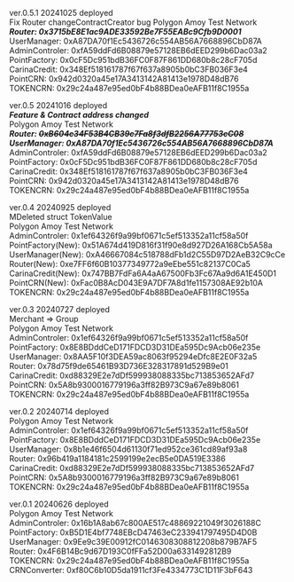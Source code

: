 ver.0.5.1 20241025 deployed  
Fix Router changeContractCreator bug
Polygon Amoy Test Network  
***Router: 0x3715bE8E1ac9ADE33592Be7F55EABc9Cfb9D0001***  
UserManager: 0xA87DA70f1Ec5436726c554AB56A7668896CbD87A  
AdminControler: 0xfA59ddFd6B08879e57128EB6dEED299b6Dac03a2  
PointFactory: 0x0cF5Dc951bdB36FC0F87F861DD680b8c28cF705d  
CarinaCredit: 0x348Ef518161787f67f637a8905b0bC3FB036F3e4  
PointCRN: 0x942d0320a45e17A3413142A81413e1978D48dB76   
TOKENCRN: 0x29c24a487e95ed0bF4b88BDea0eAFB11f8C1955a  
  
  
ver.0.5 20241016 deployed  
*****Feature & Contract address changed*****  
Polygon Amoy Test Network  
***Router: ~~0xB604c34F53B4CB39c7Fa8f3dfB2256A77753cC08~~***  
***UserManager: 0xA87DA70f1Ec5436726c554AB56A7668896CbD87A***  
AdminControler: 0xfA59ddFd6B08879e57128EB6dEED299b6Dac03a2  
PointFactory: 0x0cF5Dc951bdB36FC0F87F861DD680b8c28cF705d  
CarinaCredit: 0x348Ef518161787f67f637a8905b0bC3FB036F3e4  
PointCRN: 0x942d0320a45e17A3413142A81413e1978D48dB76   
TOKENCRN: 0x29c24a487e95ed0bF4b88BDea0eAFB11f8C1955a  
  
  
  


ver.0.4 20240925 deployed   
MDeleted struct TokenValue  
Polygon Amoy Test Network  
AdminControler: 0x1ef64326f9a99bf0671c5ef513352a11cf58a50f  
PointFactory(New): 0x51A674d419D816f31f90e8d927D26A168Cb5A58a  
UserManager(New): 0xA46667084c518788dFb1d2C55D97D2AeB32C9cCe  
Router(New): 0xe7FF6f60B10377349772a9eEbe551c82137C0Ca5  
CarinaCredit(New): 0x747BB7FdFa6A4aA67500Fb3Fc67Aa9d6A1E450D1  
PointCRN(New): 0xFac0B8AcD043E9A7DF7A8d1fe1157308AE92b10A    
TOKENCRN: 0x29c24a487e95ed0bF4b88BDea0eAFB11f8C1955a  




ver.0.3 20240727 deployed  
Merchant => Group  
Polygon Amoy Test Network  
AdminControler: 0x1ef64326f9a99bf0671c5ef513352a11cf58a50f  
PointFactory: 0x8E8BDddCeD171FDCD3D31DEa595Dc9Acb06e235e  
UserManager: 0x8AA5F10f3DEA59ac8063f95294eDfc8E2E0F32a5  
Router: 0x78d75f9de65461B93D736E328317891d529B9e01  
CarinaCredit: 0xd88329E2e7dDf599938088335bc713853652AFd7  
PointCRN: 0x5A8b9300016779196a3ff82B973C9a67e89b8061    
TOKENCRN: 0x29c24a487e95ed0bF4b88BDea0eAFB11f8C1955a  


  

ver.0.2 20240714 deployed  
Polygon Amoy Test Network  
AdminControler: 0x1ef64326f9a99bf0671c5ef513352a11cf58a50f  
PointFactory: 0x8E8BDddCeD171FDCD3D31DEa595Dc9Acb06e235e  
UserManager: 0x8b1e46f6504d61130f71ed952ce361cd89af93a8  
Router: 0x96b419a1184181c2599199e2ecB5e0DA519E3386  
CarinaCredit: 0xd88329E2e7dDf599938088335bc713853652AFd7  
PointCRN: 0x5A8b9300016779196a3ff82B973C9a67e89b8061    
TOKENCRN: 0x29c24a487e95ed0bF4b88BDea0eAFB11f8C1955a  


  
  
  
ver.0.1 20240626 deployed  
Polygon Amoy Test Network  
AdminControler: 0x16b1A8ab67c800AE517c48869221049f3026188C  
PointFactory: 0xB5D1E4bf7748EBcD47463eC233941797495D4D0B  
UserManager: 0x9Ee9c39E00912fC0146308308812208b879B7AF5  
Router: 0x4F6B14Bc9d67D193C0fFFa52D00a6331492812B9  
TOKENCRN: 0x29c24a487e95ed0bF4b88BDea0eAFB11f8C1955a  
CRNConverter: 0xf80C6b10D5da1911cf3Fe4334773C1D11F3bF643
